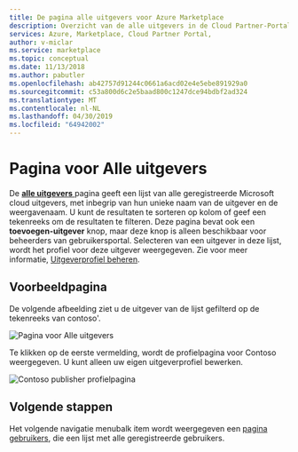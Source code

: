 ```yaml
---
title: De pagina alle uitgevers voor Azure Marketplace
description: Overzicht van de alle uitgevers in de Cloud Partner-Portal voor Azure Marketplace.
services: Azure, Marketplace, Cloud Partner Portal,
author: v-miclar
ms.service: marketplace
ms.topic: conceptual
ms.date: 11/13/2018
ms.author: pabutler
ms.openlocfilehash: ab42757d91244c0661a6acd02e4e5ebe891929a0
ms.sourcegitcommit: c53a800d6c2e5baad800c1247dce94bdbf2ad324
ms.translationtype: MT
ms.contentlocale: nl-NL
ms.lasthandoff: 04/30/2019
ms.locfileid: "64942002"
---
```

# <a name="all-publishers-page"></a>Pagina voor Alle uitgevers

De [ **alle uitgevers** ](https://cloudpartner.azure.com/#publishers) pagina geeft een lijst van alle geregistreerde Microsoft cloud uitgevers, met inbegrip van hun unieke naam van de uitgever en de weergavenaam. U kunt de resultaten te sorteren op kolom of geef een tekenreeks om de resultaten te filteren.  Deze pagina bevat ook een **toevoegen-uitgever** knop, maar deze knop is alleen beschikbaar voor beheerders van gebruikersportal.  Selecteren van een uitgever in deze lijst, wordt het profiel voor deze uitgever weergegeven.  Zie voor meer informatie, [Uitgeverprofiel beheren](./../../cloud-partner-portal-orig/cloud-partner-portal-manage-publisher-profile.md).


## <a name="example-page"></a>Voorbeeldpagina

De volgende afbeelding ziet u de uitgever van de lijst gefilterd op de tekenreeks van contoso'.  

![Pagina voor Alle uitgevers](./media/all-publishers-page1.png)

Te klikken op de eerste vermelding, wordt de profielpagina voor Contoso weergegeven.  U kunt alleen uw eigen uitgeverprofiel bewerken.

![Contoso publisher profielpagina](./media/all-publishers-page2.png)


## <a name="next-steps"></a>Volgende stappen

Het volgende navigatie menubalk item wordt weergegeven een [pagina gebruikers](./cpp-users-page.md), die een lijst met alle geregistreerde gebruikers. 
